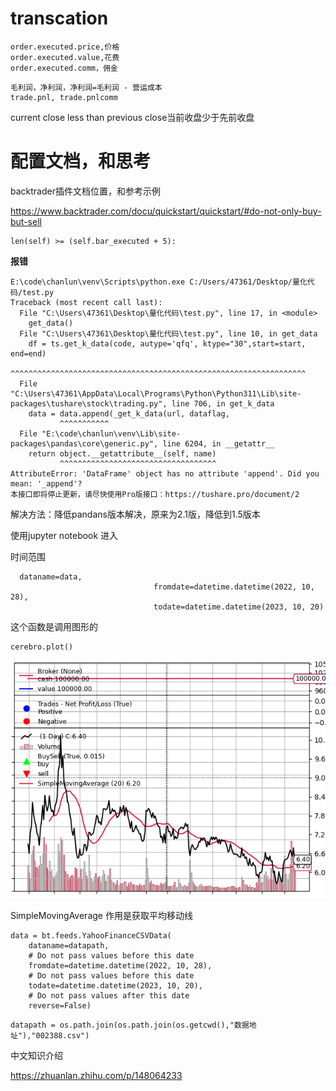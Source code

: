 # transcation

```
order.executed.price,价格
order.executed.value,花费
order.executed.comm，佣金
```



```
毛利润，净利润，净利润=毛利润 - 营运成本
trade.pnl, trade.pnlcomm

```

current close less than previous close当前收盘少于先前收盘

# 配置文档，和思考

backtrader插件文档位置，和参考示例

https://www.backtrader.com/docu/quickstart/quickstart/#do-not-only-buy-but-sell

```
len(self) >= (self.bar_executed + 5):
```

**报错**

```
E:\code\chanlun\venv\Scripts\python.exe C:/Users/47361/Desktop/量化代码/test.py
Traceback (most recent call last):
  File "C:\Users\47361\Desktop\量化代码\test.py", line 17, in <module>
    get_data()
  File "C:\Users\47361\Desktop\量化代码\test.py", line 10, in get_data
    df = ts.get_k_data(code, autype='qfq', ktype="30",start=start, end=end)
         ^^^^^^^^^^^^^^^^^^^^^^^^^^^^^^^^^^^^^^^^^^^^^^^^^^^^^^^^^^^^^^^^^^
  File "C:\Users\47361\AppData\Local\Programs\Python\Python311\Lib\site-packages\tushare\stock\trading.py", line 706, in get_k_data
    data = data.append(_get_k_data(url, dataflag, 
           ^^^^^^^^^^^
  File "E:\code\chanlun\venv\Lib\site-packages\pandas\core\generic.py", line 6204, in __getattr__
    return object.__getattribute__(self, name)
           ^^^^^^^^^^^^^^^^^^^^^^^^^^^^^^^^^^^
AttributeError: 'DataFrame' object has no attribute 'append'. Did you mean: '_append'?
本接口即将停止更新，请尽快使用Pro版接口：https://tushare.pro/document/2
```

解决方法：降低pandans版本解决，原来为2.1版，降低到1.5版本

使用jupyter notebook  进入



时间范围

```
  dataname=data,
                                fromdate=datetime.datetime(2022, 10, 28),
                                todate=datetime.datetime(2023, 10, 20)
```

这个函数是调用图形的

```
cerebro.plot()
```

![image-20240401235711553](./image/image-20240401235711553.png)

SimpleMovingAverage 作用是获取平均移动线





```
data = bt.feeds.YahooFinanceCSVData(
    dataname=datapath,
    # Do not pass values before this date
    fromdate=datetime.datetime(2022, 10, 28),
    # Do not pass values before this date
    todate=datetime.datetime(2023, 10, 20),
    # Do not pass values after this date
    reverse=False)
```

```
datapath = os.path.join(os.path.join(os.getcwd(),"数据地址"),"002388.csv")
```

中文知识介绍

https://zhuanlan.zhihu.com/p/148064233